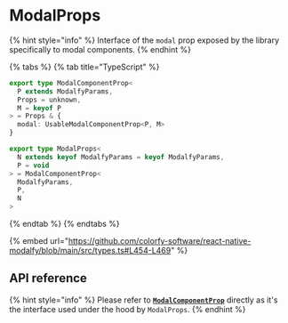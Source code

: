 # ModalProps

{% hint style="info" %}
Interface of the `modal` prop exposed by the library specifically to modal components.
{% endhint %}

{% tabs %}
{% tab title="TypeScript" %}
```typescript
export type ModalComponentProp<
  P extends ModalfyParams,
  Props = unknown,
  M = keyof P
> = Props & {
  modal: UsableModalComponentProp<P, M>
}

export type ModalProps<
  N extends keyof ModalfyParams = keyof ModalfyParams,
  P = void
> = ModalComponentProp<
  ModalfyParams,
  P,
  N
>

```
{% endtab %}
{% endtabs %}

{% embed url="https://github.com/colorfy-software/react-native-modalfy/blob/main/src/types.ts#L454-L469" %}

## API reference

{% hint style="info" %}
Please refer to [**`ModalComponentProp`**](modalcomponentprop.md) directly as it's the interface used under the hood by `ModalProps`.
{% endhint %}
